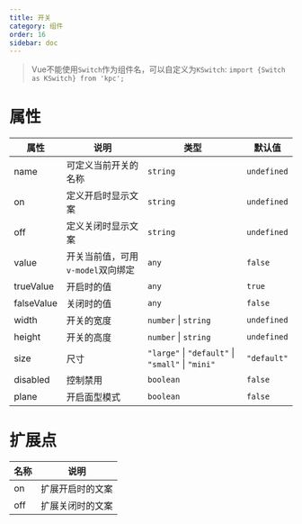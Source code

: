```yaml
---
title: 开关
category: 组件
order: 16
sidebar: doc
---
```


> Vue不能使用`Switch`作为组件名，可以自定义为`KSwitch`: 
> `import {Switch as KSwitch} from 'kpc';`

# 属性

| 属性 | 说明 | 类型 | 默认值 |
| --- | --- | --- | --- |
| name | 可定义当前开关的名称 | `string` | `undefined` |
| on | 定义开启时显示文案 | `string` | `undefined` |
| off | 定义关闭时显示文案 | `string` | `undefined` |
| value | 开关当前值，可用`v-model`双向绑定 | `any` | `false` |
| trueValue | 开启时的值 | `any` | `true` |
| falseValue | 关闭时的值 | `any` | `false` |
| width | 开关的宽度 | `number` &#124; `string` | `undefined` |
| height | 开关的高度 | `number` &#124; `string` | `undefined` |
| size | 尺寸 | `"large"` &#124; `"default"` &#124; `"small"` &#124; `"mini"` | `"default"` |
| disabled | 控制禁用 | `boolean` | `false` |
| plane | 开启面型模式 | `boolean` | `false` |

# 扩展点

| 名称 | 说明 |
| --- | --- |
| on | 扩展开启时的文案 |
| off | 扩展关闭时的文案 |
